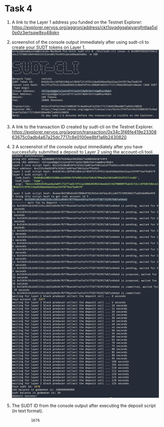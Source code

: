 # Task 4

1. A link to the Layer 1 address you funded on the Testnet Explorer:
https://explorer.nervos.org/aggron/address/ckt1qyqdggalajyarqfntlaa5sl0p0z3ertsqw8sy48qkn


2. screenshot of the console output immediately after using sudt-cli to create your SUDT tokens on Layer 1.
![](https://github.com/arnaudatcomet/nervos/blob/main/task-4/sudt-cli.png)

3. A link to the transaction ID created by sudt-cli on the Testnet Explorer.
https://explorer.nervos.org/aggron/transaction/0x34c3f46fe419e2330863675c0adb4a67a25dc7717c8e0100ee8bf1a6b2430820


4. 3 A screenshot of the console output immediately after you have successfully submitted a deposit to Layer 2 using the account-cli tool.
![](https://github.com/arnaudatcomet/nervos/blob/main/task-4/account-cli.png)




5. The SUDT ID from the console output after executing the deposit script (in text format).
```
            1676
````